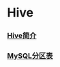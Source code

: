 # Hive

### [Hive简介](https://github.com/sunnyandgood/BigData/blob/master/Hive/Hive简介.md)
### [MySQL分区表](https://github.com/sunnyandgood/BigData/blob/master/Hive/MySQL分区表.md)
